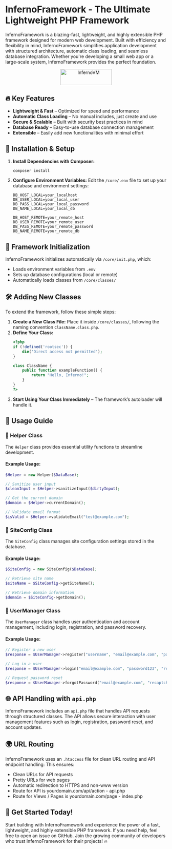 # InfernoFramework - The Ultimate Lightweight PHP Framework

InfernoFramework is a blazing-fast, lightweight, and highly extensible PHP framework designed for modern web development. Built with efficiency and flexibility in mind, InfernoFramework simplifies application development with structured architecture, automatic class loading, and seamless database integration. Whether you're developing a small web app or a large-scale system, InfernoFramework provides the perfect foundation.

<p align="center">
  <a href="https://infernovm.net">
    <img width="160" height="50" src="https://i.imgur.com/l5cRB9s.gif" alt="InfernoVM">
  </a>
</p>


## 🔥 Key Features
- **Lightweight & Fast** – Optimized for speed and performance
- **Automatic Class Loading** – No manual includes, just create and use
- **Secure & Scalable** – Built with security best practices in mind
- **Database Ready** – Easy-to-use database connection management
- **Extensible** – Easily add new functionalities with minimal effort

## 🚀 Installation & Setup
1. **Install Dependencies with Composer:**
   ```sh
   composer install
   ```
2. **Configure Environment Variables:**
   Edit the `/core/.env` file to set up your database and environment settings:
   ```env
   DB_HOST_LOCAL=your_localhost
   DB_USER_LOCAL=your_local_user
   DB_PASS_LOCAL=your_local_password
   DB_NAME_LOCAL=your_local_db

   DB_HOST_REMOTE=your_remote_host
   DB_USER_REMOTE=your_remote_user
   DB_PASS_REMOTE=your_remote_password
   DB_NAME_REMOTE=your_remote_db
   ```

## 🔧 Framework Initialization
InfernoFramework initializes automatically via `/core/init.php`, which:
- Loads environment variables from `.env`
- Sets up database configurations (local or remote)
- Automatically loads classes from `/core/classes/`

## 🛠 Adding New Classes
To extend the framework, follow these simple steps:
1. **Create a New Class File:** Place it inside `/core/classes/`, following the naming convention `ClassName.class.php`.
2. **Define Your Class:**
   ```php
   <?php
   if (!defined('rootsec')) {
       die('Direct access not permitted');
   }

   class ClassName {
       public function exampleFunction() {
           return "Hello, Inferno!";
       }
   }
   ?>
   ```
3. **Start Using Your Class Immediately** – The framework’s autoloader will handle it.

## 📌 Usage Guide
### 🔹 Helper Class
The `Helper` class provides essential utility functions to streamline development.
#### Example Usage:
```php
$Helper = new Helper($DataBase);

// Sanitize user input
$cleanInput = $Helper->sanitizeInput($dirtyInput);

// Get the current domain
$domain = $Helper->currentDomain();

// Validate email format
$isValid = $Helper->validateEmail("test@example.com");
```

### 🔹 SiteConfig Class
The `SiteConfig` class manages site configuration settings stored in the database.
#### Example Usage:
```php
$SiteConfig = new SiteConfig($DataBase);

// Retrieve site name
$siteName = $SiteConfig->getSiteName();

// Retrieve domain information
$domain = $SiteConfig->getDomain();
```

### 🔹 UserManager Class
The `UserManager` class handles user authentication and account management, including login, registration, and password recovery.
#### Example Usage:
```php
// Register a new user
$response = $UserManager->register("username", "email@example.com", "password123", "recaptcha_token");

// Log in a user
$response = $UserManager->login("email@example.com", "password123", "recaptcha_token");

// Request password reset
$response = $UserManager->forgotPassword("email@example.com", "recaptcha_token");
```

## 🌐 API Handling with `api.php`
InfernoFramework includes an `api.php` file that handles API requests through structured classes. The API allows secure interaction with user management features such as login, registration, password reset, and account updates.

## 🌍 URL Routing
InfernoFramework uses an `.htaccess` file for clean URL routing and API endpoint handling:
This ensures:

- Clean URLs for API requests
- Pretty URLs for web pages
- Automatic redirection to HTTPS and non-www version
- Route for API is yourdomain.com/api/action - api.php
- Route for Views / Pages is yourdomain.com/page - index.php



## 🔗 Get Started Today!
Start building with InfernoFramework and experience the power of a fast, lightweight, and highly extensible PHP framework. If you need help, feel free to open an issue on GitHub. Join the growing community of developers who trust InfernoFramework for their projects! 🔥

